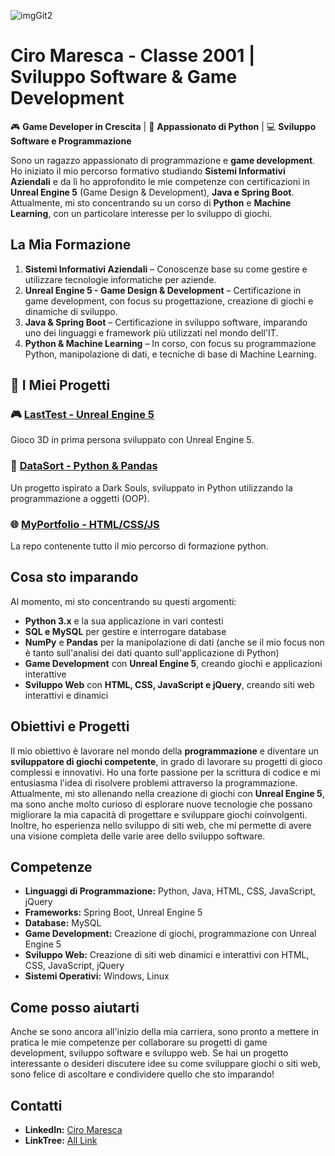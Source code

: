 ![imgGit2](https://github.com/user-attachments/assets/ff875e42-16bd-4a7e-8340-d286d5ecb2ce)
# Ciro Maresca - Classe 2001 | Sviluppo Software & Game Development
🎮 **Game Developer in Crescita** | 🐍 **Appassionato di Python** | 💻 **Sviluppo Software e Programmazione**

Sono un ragazzo appassionato di programmazione e **game development**. Ho iniziato il mio percorso formativo studiando **Sistemi Informativi Aziendali** e da lì ho approfondito le mie competenze con certificazioni in **Unreal Engine 5** (Game Design & Development), **Java e Spring Boot**. Attualmente, mi sto concentrando su un corso di **Python** e **Machine Learning**, con un particolare interesse per lo sviluppo di giochi.

## La Mia Formazione
1. **Sistemi Informativi Aziendali** – Conoscenze base su come gestire e utilizzare tecnologie informatiche per aziende.
2. **Unreal Engine 5 - Game Design & Development** – Certificazione in game development, con focus su progettazione, creazione di giochi e dinamiche di sviluppo.
3. **Java & Spring Boot** – Certificazione in sviluppo software, imparando uno dei linguaggi e framework più utilizzati nel mondo dell'IT.
4. **Python & Machine Learning** – In corso, con focus su programmazione Python, manipolazione di dati, e tecniche di base di Machine Learning.
   
## 📂 I Miei Progetti

### 🎮 [LastTest - Unreal Engine 5](https://github.com/CyrusVII/LastTest)
Gioco 3D in prima persona sviluppato con Unreal Engine 5.

### 🐍 [DataSort - Python & Pandas](https://github.com/CyrusVII/Progetto-DarkSouls)
Un progetto ispirato a Dark Souls, sviluppato in Python utilizzando la programmazione a oggetti (OOP).

### 🌐 [MyPortfolio - HTML/CSS/JS](https://github.com/CyrusVII/CiroMaresca_PythonCourse)
La repo contenente tutto il mio percorso di formazione python.

## Cosa sto imparando
Al momento, mi sto concentrando su questi argomenti:
- **Python 3.x** e la sua applicazione in vari contesti
- **SQL e MySQL** per gestire e interrogare database
- **NumPy** e **Pandas** per la manipolazione di dati (anche se il mio focus non è tanto sull'analisi dei dati quanto sull'applicazione di Python)
- **Game Development** con **Unreal Engine 5**, creando giochi e applicazioni interattive
- **Sviluppo Web** con **HTML, CSS, JavaScript e jQuery**, creando siti web interattivi e dinamici

## Obiettivi e Progetti
Il mio obiettivo è lavorare nel mondo della **programmazione** e diventare un **sviluppatore di giochi competente**, in grado di lavorare su progetti di gioco complessi e innovativi. Ho una forte passione per la scrittura di codice e mi entusiasma l'idea di risolvere problemi attraverso la programmazione. Attualmente, mi sto allenando nella creazione di giochi con **Unreal Engine 5**, ma sono anche molto curioso di esplorare nuove tecnologie che possano migliorare la mia capacità di progettare e sviluppare giochi coinvolgenti. Inoltre, ho esperienza nello sviluppo di siti web, che mi permette di avere una visione completa delle varie aree dello sviluppo software.

## Competenze
- **Linguaggi di Programmazione:** Python, Java, HTML, CSS, JavaScript, jQuery
- **Frameworks:** Spring Boot, Unreal Engine 5
- **Database:** MySQL
- **Game Development:** Creazione di giochi, programmazione con Unreal Engine 5
- **Sviluppo Web:** Creazione di siti web dinamici e interattivi con HTML, CSS, JavaScript, jQuery
- **Sistemi Operativi:** Windows, Linux

## Come posso aiutarti
Anche se sono ancora all'inizio della mia carriera, sono pronto a mettere in pratica le mie competenze per collaborare su progetti di game development, sviluppo software e sviluppo web. Se hai un progetto interessante o desideri discutere idee su come sviluppare giochi o siti web, sono felice di ascoltare e condividere quello che sto imparando!

## Contatti
- **LinkedIn:** [Ciro Maresca](https://www.linkedin.com/in/ciro-maresca/)
- **LinkTree:** [All Link](https://linktr.ee/CiroMaresca)


